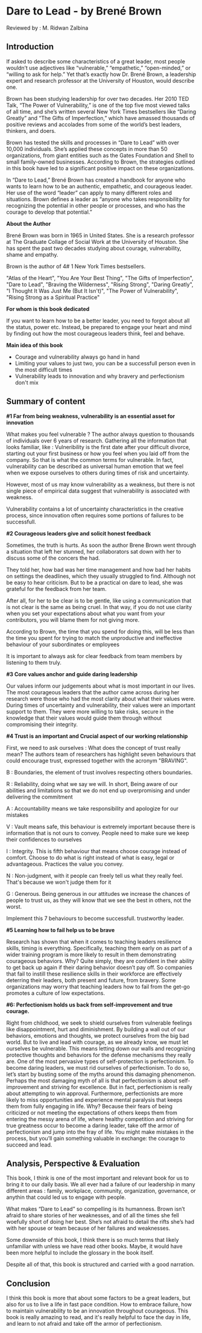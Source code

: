 # Dare to Lead - by Brené Brown

Reviewed by : M. Ridwan Zalbina



## **Introduction**

If asked to describe some characteristics of a great leader, most people wouldn’t use adjectives like “vulnerable,” “empathetic,” “open-minded,” or “willing to ask for help.” Yet that’s exactly how Dr. Brené Brown, a leadership expert and research professor at the University of Houston, would describe one.

Brown has been studying leadership for over two decades. Her 2010 TED Talk, “The Power of Vulnerability,” is one of the top five most viewed talks of all time, and she’s written several New York Times bestsellers like “Daring Greatly” and “The Gifts of Imperfection,” which have amassed thousands of positive reviews and accolades from some of the world’s best leaders, thinkers, and doers.

Brown has tested the skills and processes in “Dare to Lead” with over 10,000 individuals. She’s applied these concepts in more than 50 organizations, from giant entities such as the Gates Foundation and Shell to small family-owned businesses. According to Brown, the strategies outlined in this book have led to a significant positive impact on these organizations.

In “Dare to Lead,” Brené Brown has created a handbook for anyone who wants to learn how to be an authentic, empathetic, and courageous leader. Her use of the word “leader” can apply to many different roles and situations. Brown defines a leader as “anyone who takes responsibility for recognizing the potential in other people or processes, and who has the courage to develop that potential.”



**About the Author**

Brené Brown was born in 1965 in United States. She is a research professor at The Graduate Collage of Social Work at the University of Houston. She has spent the past two decades studying about courage, vulnerability, shame and empathy.

Brown is the author of 4# 1 New York Times bestsellers. 

"Atlas of the Heart", "You Are Your Best Thing", "The Gifts of Imperfection", "Dare to Lead", "Braving the Wilderness", "Rising Strong", "Daring Greatly", "I Thought It Was Just Me (But It Isn't)", "The Power of Vulnerability", "Rising Strong as a Spiritual Practice"



**For whom is this book dedicated**

If you want to learn how to be a better leader, you need to forgot about all the status, power etc. Instead, be prepared to engage your heart and mind by finding out how the most courageous leaders think, feel and behave.



**Main idea of this book**

- Courage and vulnerability always go hand in hand
- Limiting your values to just two, you can be a successfull person even in the most difficult times
- Vulnerability leads to innovation and why bravery and perfectionism don't mix



## Summary of content

**#1 Far from being weakness, vulnerability is an essential asset for innovation**

What makes you feel vulnerable ? The author always question to thousands of individuals over 6 years of research.  Gathering all the information that looks familiar, like : Vulneribility is the first date after your difficult divorce, starting out your first business or how you feel when you laid off from the company. So that is what the common terms for vulnerable. In fact, vulnerability can be described as universal human emotion that we feel when we expose ourselves to others during times of risk and uncertainty. 

However, most of us may know vulnerability as a weakness, but there is not single piece of empirical data suggest that vulnerability is associated with weakness.

Vulnerability contains a lot of uncertainty characteristics in the creative process, since innovation often requires some portions of failures to be successfull.



**#2 Courageous leaders give and solicit honest feedback**

Sometimes, the truth is hurts. As soon the author Brene Brown went through a situation that left her stunned, her collaborators sat down with her to discuss some of the concers the had.

They told her, how bad was her time management and how bad her habits on settings the deadlines, which they usually struggled to find. Although not be easy to hear criticism. But to be a practical on dare to lead, she was grateful for the feedback from her team.

After all, for her to be clear is to be gentle, like using a communication that is not clear is the same as being cruel.  In that way, if you do not use clarity when you set your expectations about what you want from your contributors, you will blame them for not giving more.

According to Brown, the time that you spend for doing this, will be less than the time you spent for trying to match the unproductive and ineffective behaviour of your subordinates or employees

It is important to always ask for clear feedback from team members by listening to them truly.



**#3 Core values anchor and guide daring leadership**

Our values inform our judgements about what is most important in our lives. The most courageous leaders that the author came across during her research were those who had the most clarity about what their values were. During times of uncertainty and vulnerability, their values were an important support to them. They were more willing to take risks, secure in the knowledge that their values would guide them through without compromising their integrity.



**#4 Trust is an important and Crucial aspect of our working relationship**

First, we need to ask ourselves : What does the concept of trust really mean? The authors team of researchers has highlight seven behaviours that could encourage trust, expressed together with the acronym "BRAVING". 

B : Boundaries, the element of trust involves respecting others boundaries. 

R : Reliability, doing what we say we will. In short, Being aware of our abilities and limitations so that we do not end up overpromising and under delivering the commitment

A : Accountability means we take responsibility and apologize for our mistakes

V : Vault means safe, this behaviour is extremely important because there is information that is not ours to convey. People need to make sure we keep their confidences to ourselves

I : Integrity. This is fifth behaviour that means choose courage instead of comfort. Choose to do what is right instead of what is easy, legal or advantageous. Practices the value you convey.

N : Non-judgment, with it people can freely tell us what they really feel. That's because we won't judge them for it

G : Generous. Being generous in our attitudes we increase the chances of people to trust us, as they will know that we see the best in others, not the worst.

Implement this 7 behaviours to become successfull. trustworthy leader.



**#5 Learning how to fail help us to be brave**

Research has shown that when it comes to teaching leaders resilience skills, timing is everything. Specifically, teaching them early on as part of a wider training program is more likely to result in them demonstrating courageous behaviors. Why? Quite simply, they are confident in their ability to get back up again if their daring behavior doesn’t pay off. So companies that fail to instill these resilience skills in their workforce are effectively deterring their leaders, both present and future, from bravery. Some organizations may worry that teaching leaders how to fail from the get-go promotes a culture of low expectations. 



**#6: Perfectionism holds us back from self-improvement and true courage.**

Right from childhood, we seek to shield ourselves from vulnerable feelings like disappointment, hurt and diminishment. By building a wall out of our behaviors, emotions and thoughts, we protect ourselves from the big bad world. But to live and lead with courage, as we already know, we must let ourselves be vulnerable. This means letting down our walls and recognizing protective thoughts and behaviors for the defense mechanisms they really are. One of the most pervasive types of self-protection is perfectionism. To become daring leaders, we must rid ourselves of perfectionism. To do so, let’s start by busting some of the myths around this damaging phenomenon. Perhaps the most damaging myth of all is that perfectionism is about self-improvement and striving for excellence. But in fact, perfectionism is really about attempting to win approval. Furthermore, perfectionists are more likely to miss opportunities and experience mental paralysis that keeps them from fully engaging in life. Why? Because their fears of being criticized or not meeting the expectations of others keeps them from entering the messy arena of life, where healthy competition and striving for true greatness occur to become a daring leader, take off the armor of perfectionism and jump into the fray of life. You might make mistakes in the process, but you’ll gain something valuable in exchange: the courage to succeed and lead.



## Analysis, Perspective & Evaluation

This book, I think is one of the most important and relevant book for us to bring it to our daily basis. We all ever had a failure of our leadership in many different areas : family, workplace, community, organization, governance, or anythin that could led us to engage with people. 

What makes “Dare to Lead” so compelling is its humanness. Brown isn’t afraid to share stories of her weaknesses, and of all the times she fell woefully short of doing her best. She’s not afraid to detail the rifts she’s had with her spouse or team because of her failures and weaknesses.

Some downside of this book, I think there is so much terms that likely unfamiliar with unless we have read other books. Maybe, it would have been more helpful to include the glossary in the book itself.

Despite all of that, this book is structured and carried with a good narration.



## Conclusion

I think this book is more that about some factors to be a great leaders, but also for us to live a life in fast pace condition. How to embrace failure, how to maintain vulnerability to be an innovation throughout courageous. This book is really amazing to read, and it's really helpful to face the day in life, and learn to not afraid and take off the armor of perfectionism.

